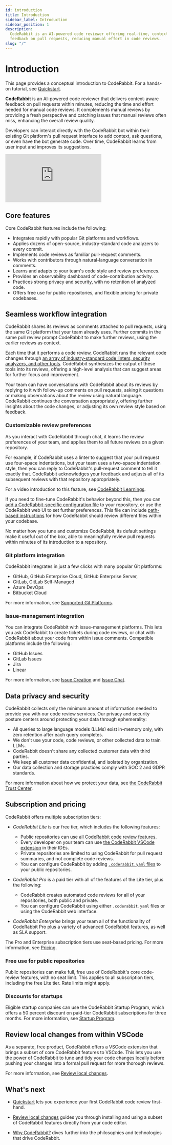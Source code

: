 ```yaml
---
id: introduction
title: Introduction
sidebar_label: Introduction
sidebar_position: 1
description:
  CodeRabbit is an AI-powered code reviewer offering real-time, context-aware
  feedback on pull requests, reducing manual effort in code reviews.
slug: "/"
---
```


# Introduction

This page provides a conceptual introduction to CodeRabbit. For a hands-on tutorial, see [Quickstart](/getting-started/quickstart/).

**CodeRabbit** is an AI-powered code reviewer that delivers context-aware feedback on pull requests within minutes, reducing the time and effort needed for manual code reviews. It complements manual reviews by providing a fresh perspective and catching issues that manual reviews often miss, enhancing the overall review quality.

Developers can interact directly with the CodeRabbit bot within their existing Git platform's pull request interface to add context, ask questions, or even have the bot generate code. Over time, CodeRabbit learns from user input and improves its suggestions.

<div class="video-container">
  <iframe src="https://www.youtube.com/embed/3SyUOSebG7E?si=i0oT9RAnH0PW81lY" title="YouTube video player" frameBorder="0" allow="accelerometer; autoplay; clipboard-write; encrypted-media; gyroscope; picture-in-picture; web-share" referrerPolicy="strict-origin-when-cross-origin" allowFullScreen></iframe>
</div>

## Core features

Core CodeRabbit features include the following:

- Integrates rapidly with popular Git platforms and workflows.
- Applies dozens of open-source, industry-standard code analyzers to every commit.
- Implements code reviews as familiar pull-request comments.
- Works with contributors through natural-language conversation in comments.
- Learns and adapts to your team's code style and review preferences.
- Provides an observability dashboard of code-contribution activity.
- Practices strong privacy and security, with no retention of analyzed code.
- Offers free use for public repositories, and flexible pricing for private codebases.

## Seamless workflow integration

CodeRabbit shares its reviews as comments attached to pull requests, using the same Git platform that your team already uses. Further commits in the same pull review prompt CodeRabbit to make further reviews, using the earlier reviews as context.

Each time that it performs a code review, CodeRabbit runs the relevant code changes through [an array of industry-standard code linters, security analyzers, and other tools](/tools/). CodeRabbit synthesizes the output of these tools into its reviews, offering a high-level analysis that can suggest areas for further focus and improvement.

Your team can have conversations with CodeRabbit about its reviews by replying to it with follow-up comments on pull requests, asking it questions or making observations about the review using natural language. CodeRabbit continues the conversation appropriately, offering further insights about the code changes, or adjusting its own review style based on feedback.

### Customizable review preferences

As you interact with CodeRabbit through chat, it learns the review preferences of your team, and applies them to all future reviews on a given repository.

For example, if CodeRabbit uses a linter to suggest that your pull request use four-space indentations, but your team uses a two-space indentation style, then you can reply to CodeRabbit's pull-request comment to tell it exactly that. CodeRabbit acknowledges your feedback and adjusts all of its subsequent reviews with that repository appropriately.

For a video introduction to this feature, see [CodeRabbit Learnings](https://www.youtube.com/watch?v=Yu0cmmOYA-U).

If you need to fine-tune CodeRabbit's behavior beyond this, then you can [add a CodeRabbit-specific configuration file](/getting-started/configure-coderabbit) to your repository, or use the CodeRabbit web UI to set further preferences. This file can include [path-based instructions](/guides/review-instructions) for how CodeRabbit should review different files within your codebase.

No matter how you tune and customize CodeRabbit, its default settings make it useful out of the box, able to meaningfully review pull requests within minutes of its introduction to a repository.

### Git platform integration

CodeRabbit integrates in just a few clicks with many popular Git platforms:

- GitHub, GitHub Enterprise Cloud, GitHub Enterprise Server,
- GitLab, GitLab Self-Managed
- Azure DevOps
- Bitbucket Cloud

For more information, see [Supported Git Platforms](/platforms/).

### Issue-management integration

You can integrate CodeRabbit with issue-management platforms. This lets you ask CodeRabbit to create tickets during code reviews, or chat with CodeRabbit about your code from within issue comments. Compatible platforms include the following:

- GitHub Issues
- GitLab Issues
- Jira
- Linear

For more information, see [Issue Creation](/guides/issue-creation) and [Issue Chat](/guides/issue-chat).

## Data privacy and security

CodeRabbit collects only the minimum amount of information needed to provide you with our code review services. Our privacy and security posture centers around protecting your data through ephemerality:

- All queries to large language models (LLMs) exist in-memory only, with zero retention after each query completes.
- We don't use your code, code reviews, or other collected data to train LLMs.
- CodeRabbit doesn't share any collected customer data with third parties.
- We keep all customer data confidential, and isolated by organization.
- Our data collection and storage practices comply with SOC 2 and GDPR standards.

For more information about how we protect your data, see [the CodeRabbit Trust Center](https://trust.coderabbit.ai).

## Subscription and pricing

CodeRabbit offers multiple subscription tiers:

- _CodeRabbit Lite_ is our free tier, which includes the following features:

  - Public repositories can use [all CodeRabbit code review features](/guides/code-review-overview).
  - Every developer on your team can use [the CodeRabbit VSCode extension](/code-editors) in their IDEs.
  - Private repositories are limited to using CodeRabbit for pull request summaries, and not complete code reviews.
  - You can configure CodeRabbit by adding [`.coderabbit.yaml` files](/getting-started/configure-coderabbit) to your public repositories.

- _CodeRabbit Pro_ is a paid tier with all of the features of the Lite tier, plus the following:

  - CodeRabbit creates automated code reviews for all of your repositories, both public and private.
  - You can configure CodeRabbit using either `.coderabbit.yaml` files or using the CodeRabbit web interface.

- _CodeRabbit Enterprise_ brings your team all of the functionality of CodeRabbit Pro plus a variety of advanced CodeRabbit features, as well as SLA support.

The Pro and Enterprise subscription tiers use seat-based pricing. For more information, see [Pricing](https://www.coderabbit.ai/pricing).

### Free use for public repositories

Public repositories can make full, free use of CodeRabbit's core code-review features, with no seat limit. This applies to all subscription tiers, including the free Lite tier. Rate limits might apply.

### Discounts for startups

Eligible startup companies can use the CodeRabbit Startup Program, which offers a 50 percent discount on paid-tier CodeRabbit subscriptions for three months. For more information, see [Startup Program](https://www.coderabbit.ai/startup-program).

## Review local changes from within VSCode

As a separate, free product, CodeRabbit offers a VSCode extension that brings a subset of core CodeRabbit features to VSCode. This lets you use the power of CodeRabbit to tune and tidy your code changes locally before pushing your changes into a formal pull request for more thorough reviews.

For more information, see [Review local changes](/code-editors).

## What's next

- [Quickstart](/getting-started/quickstart/) lets you experience your first CodeRabbit code review first-hand.

- [Review local changes](/code-editors) guides you through installing and using a subset of CodeRabbit features directly from your code editor.

- [Why CodeRabbit?](/overview/why-coderabbit) dives further into the philosophies and technologies that drive CodeRabbit.
